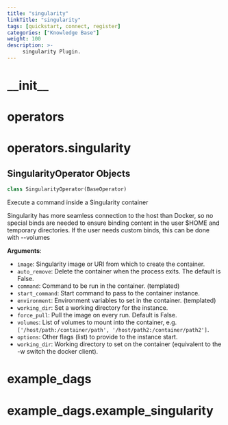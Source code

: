 ```yaml
---
title: "singularity"
linkTitle: "singularity"
tags: [quickstart, connect, register] 
categories: ["Knowledge Base"]
weight: 100
description: >-
     singularity Plugin.
---
```


<a id="__init__"></a>

# \_\_init\_\_

<a id="operators"></a>

# operators

<a id="operators.singularity"></a>

# operators.singularity

<a id="operators.singularity.SingularityOperator"></a>

## SingularityOperator Objects

```python
class SingularityOperator(BaseOperator)
```

Execute a command inside a Singularity container

Singularity has more seamless connection to the host than Docker, so
no special binds are needed to ensure binding content in the user $HOME
and temporary directories. If the user needs custom binds, this can
be done with --volumes

**Arguments**:

- `image`: Singularity image or URI from which to create the container.
- `auto_remove`: Delete the container when the process exits.
The default is False.
- `command`: Command to be run in the container. (templated)
- `start_command`: Start command to pass to the container instance.
- `environment`: Environment variables to set in the container. (templated)
- `working_dir`: Set a working directory for the instance.
- `force_pull`: Pull the image on every run. Default is False.
- `volumes`: List of volumes to mount into the container, e.g.
``['/host/path:/container/path', '/host/path2:/container/path2']``.
- `options`: Other flags (list) to provide to the instance start.
- `working_dir`: Working directory to
set on the container (equivalent to the -w switch the docker client).

<a id="example_dags"></a>

# example\_dags

<a id="example_dags.example_singularity"></a>

# example\_dags.example\_singularity


